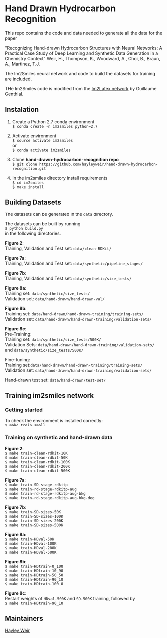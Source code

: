 # Hand Drawn Hydrocarbon Recognition

This repo contains the code and data needed to generate all the data for the paper

  "Recognizing Hand-drawn Hydrocarbon Structures with Neural Networks:
  A Practical Case Study of Deep Learning and Synthetic Data Generation in a Chemistry Context"
  Weir, H., Thompson, K., Woodward, A., Choi, B., Braun, A., Martinez, T.J. 

The Im2Smiles neural network and code to build the datasets for training are included.

THe Im2Smiles code is modified from the [Im2Latex network](https://github.com/guillaumegenthial/im2latex) by Guillaume Genthial. 


## Instalation

1. Create a Python 2.7 conda environment  
  `$ conda create -n im2smiles python=2.7`  

2. Activate environment  
  `$ source activate im2smiles`  
  or  
  `$ conda activate im2smiles`  

3. Clone **hand-drawn-hydrocarbon-recognition repo**  
  `$ git clone https://github.com/hayleyweir/hand-drawn-hydrocarbon-recognition.git`  

4. In the im2smiles directory install requirements  
  `$ cd im2smiles`  
  `$ make install`  


## Building Datasets  

The datasets can be generated in the `data` directory.   

The datasets can be built by running  
  `$ python build.py`  
in the following directories.  

**Figure 2**:  
  Training, Validation and Test set: `data/clean-RDKit/`  

**Figure 7a**:  
  Training, Validation and Test set: `data/synthetic/pipeline_stages/`  

**Figure 7b**:  
  Training, Validation and Test set: `data/synthetic/size_tests/`  
 
**Figure 8a**:  
  Training set: `data/synthetic/size_tests/`  
  Validation set: `data/hand-drawn/hand-drawn-val/`  
  
**Figure 8b**:  
  Training set: `data/hand-drawn/hand-drawn-training/training-sets/`  
  Validation set: `data/hand-drawn/hand-drawn-training/validation-sets/`  

**Figure 8c**:  
  Pre-Training:  
    Training set: `data/synthetic/size_tests/500K/`  
    Validation Sets: `data/hand-drawn/hand-drawn-training/validation-sets/` and `data/synthetic/size_tests/500K/`  
  
  Fine-tuning:  
    Training set:`data/hand-drawn/hand-drawn-training/training-sets/`  
    Validation set: `data/hand-drawn/hand-drawn-training/validation-sets/`  


Hand-drawn test set: `data/hand-drawn/test-set/`  

## Training im2smiles network  

### Getting started  

To check the environment is installed correctly:  
  `$ make train-small`  

### Training on synthetic and hand-drawn data  

**Figure 2**:  
  `$ make train-clean-rdkit-10K`  
  `$ make train-clean-rdkit-50K`  
  `$ make train-clean-rdkit-100K`  
  `$ make train-clean-rdkit-200K`  
  `$ make train-clean-rdkit-500K`  

**Figure 7a**:  
  `$ make train-SD-stage-rdkitp`  
  `$ make train-rd-stage-rdkitp-aug`  
  `$ make train-rd-stage-rdkitp-aug-bkg`  
  `$ make train-rd-stage-rdkitp-aug-bkg-deg`  

**Figure 7b**:  
  `$ make train-SD-sizes-50K`  
  `$ make train-SD-sizes-100K`  
  `$ make train-SD-sizes-200K`  
  `$ make train-SD-sizes-500K`  

**Figure 8a**:  
  `$ make train-HDval-50K`  
  `$ make train-HDval-100K`  
  `$ make train-HDval-200K`  
  `$ make train-HDval-500K`  

**Figure 8b**:  
  `$ make train-HDtrain-0_100`  
  `$ make train-HDtrain-10_90`  
  `$ make train-HDtrain-50_50`   
  `$ make train-HDtrain-90_10`  
  `$ make train-HDtrain-100_0`  

**Figure 8c**:  
  Restart weights of `HDval-500K` and `SD-500K` training, followed by  
  `$ make train-HDtrain-90_10`  

## Maintainers  
[Hayley Weir](mailto:hweir@stanford.edu)
